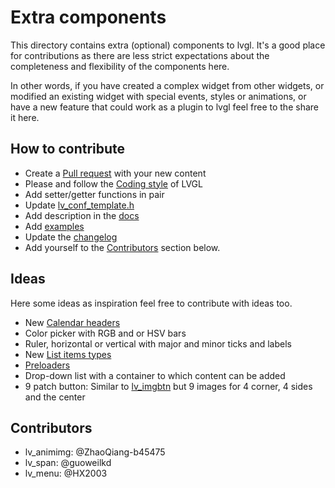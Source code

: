 # Extra components

This directory contains extra (optional) components to lvgl.
It's a good place for contributions as there are less strict expectations about the completeness and flexibility of the
components here.

In other words, if you have created a complex widget from other widgets, or modified an existing widget with special
events, styles or animations, or have a new feature that could work as a plugin to lvgl feel free to the share it here.

## How to contribute

- Create a [Pull request](https://docs.lvgl.io/8.0/CONTRIBUTING.html#pull-request) with your new content
- Please and follow the [Coding style](https://github.com/lvgl/lvgl/blob/master/docs/CODING_STYLE.md) of LVGL
- Add setter/getter functions in pair
- Update [lv_conf_template.h](https://github.com/lvgl/lvgl/blob/master/lv_conf_template.h)
- Add description in the [docs](https://github.com/lvgl/lvgl/tree/master/docs)
- Add [examples](https://github.com/lvgl/lvgl/tree/master/examples)
- Update the [changelog](https://github.com/lvgl/lvgl/tree/master/docs/CHANGELOG.md)
- Add yourself to the [Contributors](#contributors) section below.

## Ideas

Here some ideas as inspiration feel free to contribute with ideas too.

- New [Calendar headers](https://github.com/lvgl/lvgl/tree/master/src/extra/widgets/calendar)
- Color picker with RGB and or HSV bars
- Ruler, horizontal or vertical with major and minor ticks and labels
- New [List items types](https://github.com/lvgl/lvgl/tree/master/src/extra/widgets/list)
- [Preloaders](https://www.google.com/search?q=preloader&sxsrf=ALeKk01ddA4YB0WEgLLN1bZNSm8YER7pkg:1623080551559&source=lnms&tbm=isch&sa=X&ved=2ahUKEwiwoN6d7oXxAhVuw4sKHVedBB4Q_AUoAXoECAEQAw&biw=952&bih=940)
- Drop-down list with a container to which content can be added
- 9 patch button: Similar to [lv_imgbtn](https://docs.lvgl.io/8.0/widgets/extra/imgbtn.html) but 9 images for 4 corner,
  4 sides and the center

## Contributors

- lv_animimg: @ZhaoQiang-b45475
- lv_span: @guoweilkd
- lv_menu: @HX2003